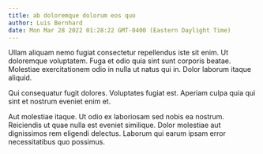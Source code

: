 ```yaml
---
title: ab doloremque dolorum eos quo
author: Luis Bernhard
date: Mon Mar 28 2022 01:28:22 GMT-0400 (Eastern Daylight Time)
---
```

Ullam aliquam nemo fugiat consectetur repellendus iste sit enim. Ut doloremque voluptatem. Fuga et odio quia sint sunt corporis beatae. Molestiae exercitationem odio in nulla ut natus qui in. Dolor laborum itaque aliquid.

 Qui consequatur fugit dolores. Voluptates fugiat est. Aperiam culpa quia qui sint et nostrum eveniet enim et.

 Aut molestiae itaque. Ut odio ex laboriosam sed nobis ea nostrum. Reiciendis ut quae nulla est eveniet similique. Dolor molestiae aut dignissimos rem eligendi delectus. Laborum qui earum ipsam error necessitatibus quo possimus.